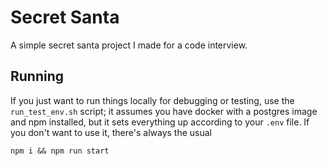 # Secret Santa

A simple secret santa project I made for a code interview.

## Running

If you just want to run things locally for debugging or testing, use the
`run_test_env.sh` script; it assumes you have docker with a postgres image and
npm installed, but it sets everything up according to your `.env` file. If you
don't want to use it, there's always the usual

```Shell
npm i && npm run start
```
